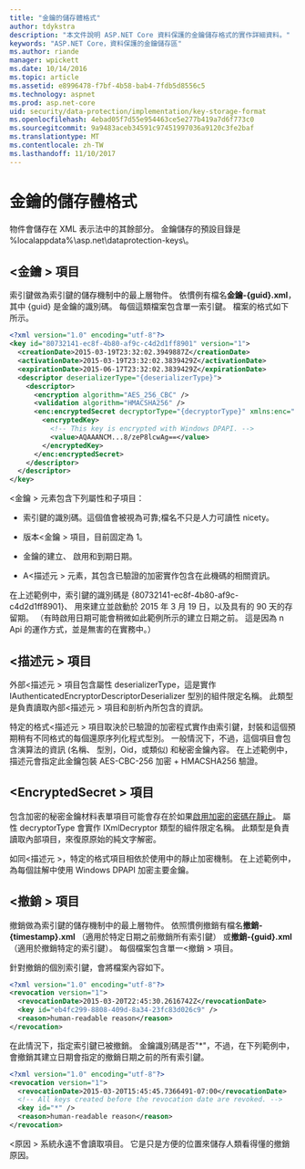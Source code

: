 ```yaml
---
title: "金鑰的儲存體格式"
author: tdykstra
description: "本文件說明 ASP.NET Core 資料保護的金鑰儲存格式的實作詳細資料。"
keywords: "ASP.NET Core，資料保護的金鑰儲存區"
ms.author: riande
manager: wpickett
ms.date: 10/14/2016
ms.topic: article
ms.assetid: e8996478-f7bf-4b58-bab4-7fdb5d8556c5
ms.technology: aspnet
ms.prod: asp.net-core
uid: security/data-protection/implementation/key-storage-format
ms.openlocfilehash: 4ebad05f7d55e954463ce5e277b419a7d6f773c0
ms.sourcegitcommit: 9a9483aceb34591c97451997036a9120c3fe2baf
ms.translationtype: MT
ms.contentlocale: zh-TW
ms.lasthandoff: 11/10/2017
---
```

# <a name="key-storage-format"></a>金鑰的儲存體格式

<a name="data-protection-implementation-key-storage-format"></a>

物件會儲存在 XML 表示法中的其餘部分。 金鑰儲存的預設目錄是 %localappdata%\asp.net\dataprotection-keys\。

## <a name="the-key-element"></a>\<金鑰 > 項目

索引鍵做為索引鍵的儲存機制中的最上層物件。 依慣例有檔名**金鑰-{guid}.xml**，其中 {guid} 是金鑰的識別碼。 每個這類檔案包含單一索引鍵。 檔案的格式如下所示。

```xml
<?xml version="1.0" encoding="utf-8"?>
<key id="80732141-ec8f-4b80-af9c-c4d2d1ff8901" version="1">
  <creationDate>2015-03-19T23:32:02.3949887Z</creationDate>
  <activationDate>2015-03-19T23:32:02.3839429Z</activationDate>
  <expirationDate>2015-06-17T23:32:02.3839429Z</expirationDate>
  <descriptor deserializerType="{deserializerType}">
    <descriptor>
      <encryption algorithm="AES_256_CBC" />
      <validation algorithm="HMACSHA256" />
      <enc:encryptedSecret decryptorType="{decryptorType}" xmlns:enc="...">
        <encryptedKey>
          <!-- This key is encrypted with Windows DPAPI. -->
          <value>AQAAANCM...8/zeP8lcwAg==</value>
        </encryptedKey>
      </enc:encryptedSecret>
    </descriptor>
  </descriptor>
</key>
```

\<金鑰 > 元素包含下列屬性和子項目：

* 索引鍵的識別碼。這個值會被視為可靠;檔名不只是人力可讀性 nicety。

* 版本\<金鑰 > 項目，目前固定為 1。

* 金鑰的建立、 啟用和到期日期。

* A\<描述元 > 元素，其包含已驗證的加密實作包含在此機碼的相關資訊。

在上述範例中，索引鍵的識別碼是 {80732141-ec8f-4b80-af9c-c4d2d1ff8901}、 用來建立並啟動於 2015 年 3 月 19 日，以及具有的 90 天的存留期。 （有時啟用日期可能會稍微如此範例所示的建立日期之前。 這是因為 n Api 的運作方式，並是無害的在實務中。）

## <a name="the-descriptor-element"></a>\<描述元 > 項目

外部\<描述元 > 項目包含屬性 deserializerType，這是實作 IAuthenticatedEncryptorDescriptorDeserializer 型別的組件限定名稱。 此類型是負責讀取內部\<描述元 > 項目和剖析內所包含的資訊。

特定的格式\<描述元 > 項目取決於已驗證的加密程式實作由索引鍵，封裝和這個預期稍有不同格式的每個還原序列化程式型別。 一般情況下，不過，這個項目會包含演算法的資訊 (名稱、 型別，Oid，或類似) 和秘密金鑰內容。 在上述範例中，描述元會指定此金鑰包裝 AES-CBC-256 加密 + HMACSHA256 驗證。

## <a name="the-encryptedsecret-element"></a>\<EncryptedSecret > 項目

<encryptedSecret>包含加密的秘密金鑰材料表單項目可能會存在於如果[啟用加密的密碼在靜止](key-encryption-at-rest.md#data-protection-implementation-key-encryption-at-rest)。 屬性 decryptorType 會實作 IXmlDecryptor 類型的組件限定名稱。 此類型是負責讀取內部<encryptedKey>項目，來復原原始的純文字解密。

如同\<描述元 >，特定的格式<encryptedSecret>項目相依於使用中的靜止加密機制。 在上述範例中，為每個註解中使用 Windows DPAPI 加密主要金鑰。

## <a name="the-revocation-element"></a>\<撤銷 > 項目

撤銷做為索引鍵的儲存機制中的最上層物件。 依照慣例撤銷有檔名**撤銷-{timestamp}.xml** （適用於特定日期之前撤銷所有索引鍵） 或**撤銷-{guid}.xml** （適用於撤銷特定的索引鍵）。 每個檔案包含單一\<撤銷 > 項目。

針對撤銷的個別索引鍵，會將檔案內容如下。

```xml
<?xml version="1.0" encoding="utf-8"?>
<revocation version="1">
  <revocationDate>2015-03-20T22:45:30.2616742Z</revocationDate>
  <key id="eb4fc299-8808-409d-8a34-23fc83d026c9" />
  <reason>human-readable reason</reason>
</revocation>
```

在此情況下，指定索引鍵已被撤銷。 金鑰識別碼是否"*"，不過，在下列範例中，會撤銷其建立日期會指定的撤銷日期之前的所有索引鍵。

```xml
<?xml version="1.0" encoding="utf-8"?>
<revocation version="1">
  <revocationDate>2015-03-20T15:45:45.7366491-07:00</revocationDate>
  <!-- All keys created before the revocation date are revoked. -->
  <key id="*" />
  <reason>human-readable reason</reason>
</revocation>
```

\<原因 > 系統永遠不會讀取項目。 它是只是方便的位置來儲存人類看得懂的撤銷原因。

